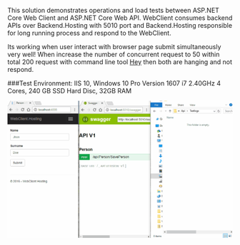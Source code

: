 This solution demonstrates operations and load tests between ASP.NET Core Web Client and ASP.NET Core Web API.
WebClient consumes backend APIs over Backend.Hosting with 5010 port and Backend.Hosting responsible for long running process and respond
to the WebClient.

Its working when user interact with browser page submit simultaneously very well!
When increase the number of concurrent request to 50 within total 200 request with command line tool [Hey](https://github.com/rakyll/hey) then
both are hanging and not respond.

###Test Environment:
IIS 10,
Windows 10 Pro Version 1607
i7 2.40GHz 4 Cores, 240 GB SSD Hard Disc, 32GB RAM 

![Image](https://github.com/gencebay/NetCoreSmallLoadRepro/blob/master/ReproNetCore.gif)